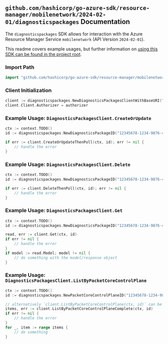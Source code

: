 
## `github.com/hashicorp/go-azure-sdk/resource-manager/mobilenetwork/2024-02-01/diagnosticspackages` Documentation

The `diagnosticspackages` SDK allows for interaction with the Azure Resource Manager Service `mobilenetwork` (API Version `2024-02-01`).

This readme covers example usages, but further information on [using this SDK can be found in the project root](https://github.com/hashicorp/go-azure-sdk/tree/main/docs).

### Import Path

```go
import "github.com/hashicorp/go-azure-sdk/resource-manager/mobilenetwork/2024-02-01/diagnosticspackages"
```


### Client Initialization

```go
client := diagnosticspackages.NewDiagnosticsPackagesClientWithBaseURI("https://management.azure.com")
client.Client.Authorizer = authorizer
```


### Example Usage: `DiagnosticsPackagesClient.CreateOrUpdate`

```go
ctx := context.TODO()
id := diagnosticspackages.NewDiagnosticsPackageID("12345678-1234-9876-4563-123456789012", "example-resource-group", "packetCoreControlPlaneValue", "diagnosticsPackageValue")

if err := client.CreateOrUpdateThenPoll(ctx, id); err != nil {
	// handle the error
}
```


### Example Usage: `DiagnosticsPackagesClient.Delete`

```go
ctx := context.TODO()
id := diagnosticspackages.NewDiagnosticsPackageID("12345678-1234-9876-4563-123456789012", "example-resource-group", "packetCoreControlPlaneValue", "diagnosticsPackageValue")

if err := client.DeleteThenPoll(ctx, id); err != nil {
	// handle the error
}
```


### Example Usage: `DiagnosticsPackagesClient.Get`

```go
ctx := context.TODO()
id := diagnosticspackages.NewDiagnosticsPackageID("12345678-1234-9876-4563-123456789012", "example-resource-group", "packetCoreControlPlaneValue", "diagnosticsPackageValue")

read, err := client.Get(ctx, id)
if err != nil {
	// handle the error
}
if model := read.Model; model != nil {
	// do something with the model/response object
}
```


### Example Usage: `DiagnosticsPackagesClient.ListByPacketCoreControlPlane`

```go
ctx := context.TODO()
id := diagnosticspackages.NewPacketCoreControlPlaneID("12345678-1234-9876-4563-123456789012", "example-resource-group", "packetCoreControlPlaneValue")

// alternatively `client.ListByPacketCoreControlPlane(ctx, id)` can be used to do batched pagination
items, err := client.ListByPacketCoreControlPlaneComplete(ctx, id)
if err != nil {
	// handle the error
}
for _, item := range items {
	// do something
}
```
